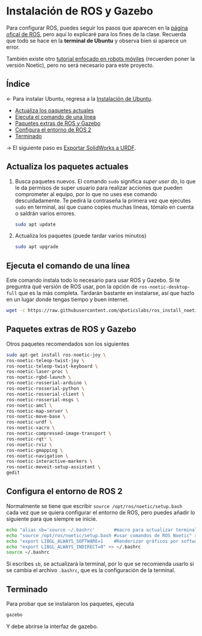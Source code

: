 <h1>Instalación de ROS y Gazebo</h1>

Para configurar ROS, puedes seguir los pasos que aparecen en la [página ofical de ROS](https://wiki.ros.org/noetic/Installation/Ubuntu), pero aquí lo explicaré para los fines de la clase. Recuerda que todo se hace en la **terminal de Ubuntu** y observa bien si aparece un error.

También existe otro [tutorial enfocado en robots móviles](https://emanual.robotis.com/docs/en/platform/turtlebot3/quick-start) (recuerden poner la versión Noetic), pero no será necesario para este proyecto.

<h2>Índice</h2>

<- Para instalar Ubuntu, regresa a la [Instalación de Ubuntu](Instalacion-Ubuntu-WSL.md).
- [Actualiza los paquetes actuales](#actualiza-los-paquetes-actuales)
- [Ejecuta el comando de una línea](#ejecuta-el-comando-de-una-línea)
- [Paquetes extras de ROS y Gazebo](#paquetes-extras-de-ros-y-gazebo)
- [Configura el entorno de ROS 2](#configura-el-entorno-de-ros-2)
- [Terminado](#terminado)

-> El siguiente paso es [Exportar SolidWorks a URDF](sw2urdf.md).

## Actualiza los paquetes actuales

1. Busca paquetes nuevos. El comando `sudo` significa *super user do*, lo que le da permisos de super usuario para realizar acciones que pueden comprometer al equipo, por lo que no uses ese comando descuidadamente. Te pedirá la contraseña la primera vez que ejecutes `sudo` en terminal, así que cuano copies muchas lineas, tómalo en cuenta o saldrán varios errores.

    ```bash
    sudo apt update
    ```
2. Actualiza los paquetes (puede tardar varios minutos)
   
    ```bash
    sudo apt upgrade
    ```
## Ejecuta el comando de una línea

Este comando instala todo lo necesario para usar ROS y Gazebo. Si te preguntra qué versión de ROS usar, pon la opción de `ros-noetic-desktop-full` que es la más completa. Tardarán bastante en instalarse, así que hazlo en un lugar donde tengas tiempo y buen internet.

```bash
wget -c https://raw.githubusercontent.com/qboticslabs/ros_install_noetic/master/ros_install_noetic.sh && chmod +x ./ros_install_noetic.sh && ./ros_install_noetic.sh
```

## Paquetes extras de ROS y Gazebo
Otros paquetes recomendados son los siguientes
```bash
sudo apt-get install ros-noetic-joy \
ros-noetic-teleop-twist-joy \
ros-noetic-teleop-twist-keyboard \
ros-noetic-laser-proc \
ros-noetic-rgbd-launch \
ros-noetic-rosserial-arduino \
ros-noetic-rosserial-python \
ros-noetic-rosserial-client \
ros-noetic-rosserial-msgs \
ros-noetic-amcl \
ros-noetic-map-server \
ros-noetic-move-base \
ros-noetic-urdf \
ros-noetic-xacro \
ros-noetic-compressed-image-transport \
ros-noetic-rqt* \
ros-noetic-rviz \
ros-noetic-gmapping \
ros-noetic-navigation \
ros-noetic-interactive-markers \
ros-noetic-moveit-setup-assistant \
gedit
```

## Configura el entorno de ROS 2
Normalmente se tiene que escribir `source /opt/ros/noetic/setup.bash` cada vez que se quiera configurar el entorno de ROS, pero puedes añadir lo siguiente para que siempre se inicie.
```bash
echo "alias sb='source ~/.bashrc'       #macro para actualizar terminal" >> ~/.bashrc
echo "source /opt/ros/noetic/setup.bash #usar comandos de ROS Noetic" >> ~/.bashrc
echo "export LIBGL_ALWAYS_SOFTWARE=1    #Renderizar gráficos por software" >> ~/.bashrc
echo "export LIBGL_ALWAYS_INDIRECT=0" >> ~/.bashrc
source ~/.bashrc
```
Si escribes `sb`, se actualizará la terminal, por lo que se recomienda usarlo si se cambia el archivo `.bashrc`, que es la configuración de la terminal.

## Terminado
Para probar que se instalaron los paquetes, ejecuta 
```bash
gazebo
```
Y debe abrirse la interfaz de gazebo. 
